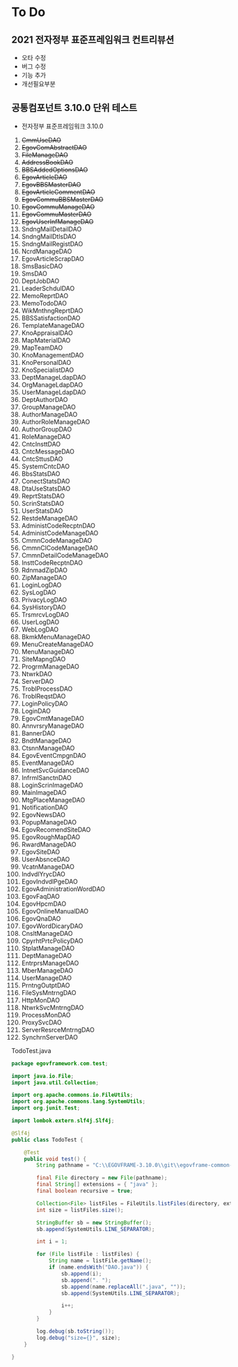 # To Do

## 2021 전자정부 표준프레임워크 컨트리뷰션
- 오타 수정
- 버그 수정
- 기능 추가
- 개선필요부분

## 공통컴포넌트 3.10.0 단위 테스트

- 전자정부 표준프레임워크 3.10.0

1. <s>CmmUseDAO</s>
2. <s>EgovComAbstractDAO</s>
3. <s>FileManageDAO</s>
4. <s>AddressBookDAO</s>
5. <s>BBSAddedOptionsDAO</s>
6. <s>EgovArticleDAO</s>
7. <s>EgovBBSMasterDAO</s>
8. <s>EgovArticleCommentDAO</s>
9. <s>EgovCommuBBSMasterDAO</s>
10. <s>EgovCommuManageDAO</s>
11. <s>EgovCommuMasterDAO</s>
12. <s>EgovUserInfManageDAO</s>
13. SndngMailDetailDAO
14. SndngMailDtlsDAO
15. SndngMailRegistDAO
16. NcrdManageDAO
17. EgovArticleScrapDAO
18. SmsBasicDAO
19. SmsDAO
20. DeptJobDAO
21. LeaderSchdulDAO
22. MemoReprtDAO
23. MemoTodoDAO
24. WikMnthngReprtDAO
25. BBSSatisfactionDAO
26. TemplateManageDAO
27. KnoAppraisalDAO
28. MapMaterialDAO
29. MapTeamDAO
30. KnoManagementDAO
31. KnoPersonalDAO
32. KnoSpecialistDAO
33. DeptManageLdapDAO
34. OrgManageLdapDAO
35. UserManageLdapDAO
36. DeptAuthorDAO
37. GroupManageDAO
38. AuthorManageDAO
39. AuthorRoleManageDAO
40. AuthorGroupDAO
41. RoleManageDAO
42. CntcInsttDAO
43. CntcMessageDAO
44. CntcSttusDAO
45. SystemCntcDAO
46. BbsStatsDAO
47. ConectStatsDAO
48. DtaUseStatsDAO
49. ReprtStatsDAO
50. ScrinStatsDAO
51. UserStatsDAO
52. RestdeManageDAO
53. AdministCodeRecptnDAO
54. AdministCodeManageDAO
55. CmmnCodeManageDAO
56. CmmnClCodeManageDAO
57. CmmnDetailCodeManageDAO
58. InsttCodeRecptnDAO
59. RdnmadZipDAO
60. ZipManageDAO
61. LoginLogDAO
62. SysLogDAO
63. PrivacyLogDAO
64. SysHistoryDAO
65. TrsmrcvLogDAO
66. UserLogDAO
67. WebLogDAO
68. BkmkMenuManageDAO
69. MenuCreateManageDAO
70. MenuManageDAO
71. SiteMapngDAO
72. ProgrmManageDAO
73. NtwrkDAO
74. ServerDAO
75. TroblProcessDAO
76. TroblReqstDAO
77. LoginPolicyDAO
78. LoginDAO
79. EgovCmtManageDAO
80. AnnvrsryManageDAO
81. BannerDAO
82. BndtManageDAO
83. CtsnnManageDAO
84. EgovEventCmpgnDAO
85. EventManageDAO
86. IntnetSvcGuidanceDAO
87. InfrmlSanctnDAO
88. LoginScrinImageDAO
89. MainImageDAO
90. MtgPlaceManageDAO
91. NotificationDAO
92. EgovNewsDAO
93. PopupManageDAO
94. EgovRecomendSiteDAO
95. EgovRoughMapDAO
96. RwardManageDAO
97. EgovSiteDAO
98. UserAbsnceDAO
99. VcatnManageDAO
100. IndvdlYrycDAO
101. EgovIndvdlPgeDAO
102. EgovAdministrationWordDAO
103. EgovFaqDAO
104. EgovHpcmDAO
105. EgovOnlineManualDAO
106. EgovQnaDAO
107. EgovWordDicaryDAO
108. CnsltManageDAO
109. CpyrhtPrtcPolicyDAO
110. StplatManageDAO
111. DeptManageDAO
112. EntrprsManageDAO
113. MberManageDAO
114. UserManageDAO
115. PrntngOutptDAO
116. FileSysMntrngDAO
117. HttpMonDAO
118. NtwrkSvcMntrngDAO
119. ProcessMonDAO
120. ProxySvcDAO
121. ServerResrceMntrngDAO
122. SynchrnServerDAO

TodoTest.java
```java
package egovframework.com.test;

import java.io.File;
import java.util.Collection;

import org.apache.commons.io.FileUtils;
import org.apache.commons.lang.SystemUtils;
import org.junit.Test;

import lombok.extern.slf4j.Slf4j;

@Slf4j
public class TodoTest {

	@Test
	public void test() {
		String pathname = "C:\\EGOVFRAME-3.10.0\\git\\egovframe-common-components\\src\\main\\java\\egovframework\\com";

		final File directory = new File(pathname);
		final String[] extensions = { "java" };
		final boolean recursive = true;

		Collection<File> listFiles = FileUtils.listFiles(directory, extensions, recursive);
		int size = listFiles.size();

		StringBuffer sb = new StringBuffer();
		sb.append(SystemUtils.LINE_SEPARATOR);

		int i = 1;

		for (File listFile : listFiles) {
			String name = listFile.getName();
			if (name.endsWith("DAO.java")) {
				sb.append(i);
				sb.append(". ");
				sb.append(name.replaceAll(".java", ""));
				sb.append(SystemUtils.LINE_SEPARATOR);

				i++;
			}
		}

		log.debug(sb.toString());
		log.debug("size={}", size);
	}

}
```
